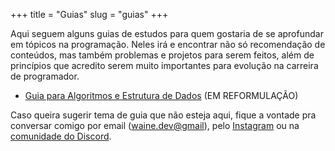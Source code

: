 +++
title = "Guias"
slug = "guias"
+++

Aqui seguem alguns guias de estudos para quem gostaria de se aprofundar em tópicos na programação.
Neles irá e encontrar não só recomendação de conteúdos, mas também problemas e projetos para serem feitos, além de princípios que acredito serem muito importantes para evolução na carreira de programador.

- [Guia para Algoritmos e Estrutura de Dados](https://hotmart.com/pt-br/marketplace/produtos/guia-de-algoritmos-e-estrutura-de-dados/S92566141B) (EM REFORMULAÇÃO)

Caso queira sugerir tema de guia que não esteja aqui, fique a vontade pra conversar comigo por email ([waine.dev@gmail](mailto:waine.dev@gmail)), pelo [Instagram](https://www.instagram.com/waine_jr/) ou na [comunidade do Discord](https://discord.gg/NNuzYsNPjV).
